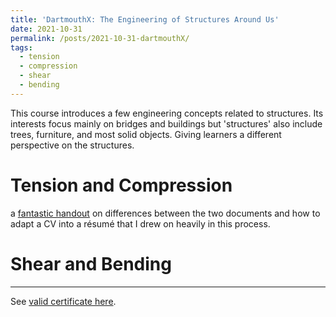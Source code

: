 ```yaml
---
title: 'DartmouthX: The Engineering of Structures Around Us'
date: 2021-10-31
permalink: /posts/2021-10-31-dartmouthX/
tags:
  - tension
  - compression
  - shear
  - bending
---
```


This course introduces a few engineering concepts related to structures. Its interests focus mainly on bridges and buildings but 'structures' also include trees, furniture, and most solid objects. Giving learners a different perspective on the structures.

# Tension and Compression
a [fantastic handout](https://students.wustl.edu/wp-content/uploads/2021/02/Resumes-and-CVs-2021-Final-1.pdf) on differences between the two documents and how to adapt a CV into a résumé that I drew on heavily in this process.

# Shear and Bending

------

See [valid certificate here](https://courses.edx.org/certificates/3915da0fe465460cb5212578efdf5e4a).
